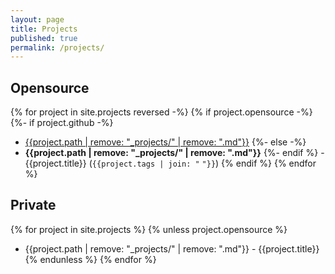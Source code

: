 ```yaml
---
layout: page
title: Projects
published: true
permalink: /projects/
---
```

## Opensource

{% for project in site.projects reversed -%}
    {% if project.opensource -%}
      {%- if project.github -%}
- [{{project.path | remove: "_projects/" | remove: ".md"}}]({{project.github}})
      {%- else -%}
- **{{project.path | remove: "_projects/" | remove: ".md"}}**
      {%- endif %} - {{project.title}} (`{{project.tags | join: "` `"}}`)
    {% endif %}
{% endfor %}

## Private

{% for project in site.projects %}
    {% unless project.opensource %}
- {{project.path | remove: "_projects/" | remove: ".md"}} - {{project.title}}
    {% endunless %}
{% endfor %}
